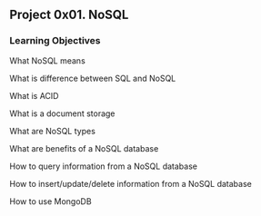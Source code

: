 ## Project 0x01. NoSQL

### Learning Objectives

What NoSQL means

What is difference between SQL and NoSQL

What is ACID

What is a document storage

What are NoSQL types

What are benefits of a NoSQL database

How to query information from a NoSQL database

How to insert/update/delete information from a NoSQL database

How to use MongoDB
